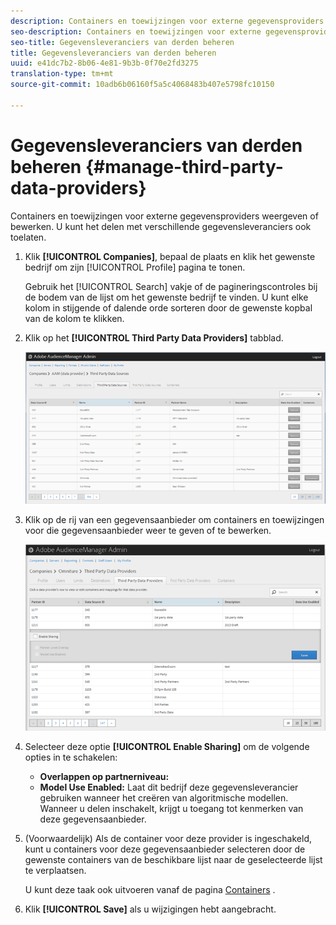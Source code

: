 ```yaml
---
description: Containers en toewijzingen voor externe gegevensproviders weergeven of bewerken. U kunt het delen met verschillende gegevensleveranciers ook toelaten.
seo-description: Containers en toewijzingen voor externe gegevensproviders weergeven of bewerken. U kunt het delen met verschillende gegevensleveranciers ook toelaten.
seo-title: Gegevensleveranciers van derden beheren
title: Gegevensleveranciers van derden beheren
uuid: e41dc7b2-8b06-4e81-9b3b-0f70e2fd3275
translation-type: tm+mt
source-git-commit: 10adb6b06160f5a5c4068483b407e5798fc10150

---
```



# Gegevensleveranciers van derden beheren {#manage-third-party-data-providers}

Containers en toewijzingen voor externe gegevensproviders weergeven of bewerken. U kunt het delen met verschillende gegevensleveranciers ook toelaten.

1. Klik **[!UICONTROL Companies]**, bepaal de plaats en klik het gewenste bedrijf om zijn [!UICONTROL Profile] pagina te tonen.

   Gebruik het [!UICONTROL Search] vakje of de pagineringscontroles bij de bodem van de lijst om het gewenste bedrijf te vinden. U kunt elke kolom in stijgende of dalende orde sorteren door de gewenste kopbal van de kolom te klikken.
1. Klik op het **[!UICONTROL Third Party Data Providers]** tabblad.

   ![](assets/third_party_providers.png)

1. Klik op de rij van een gegevensaanbieder om containers en toewijzingen voor die gegevensaanbieder weer te geven of te bewerken.

   ![Stap resultaat](assets/third_party_providers_edit.png)

1. Selecteer deze optie **[!UICONTROL Enable Sharing]** om de volgende opties in te schakelen:

   * **Overlappen op partnerniveau:**
   * **Model Use Enabled:** Laat dit bedrijf deze gegevensleverancier gebruiken wanneer het creëren van algoritmische modellen.
   Wanneer u delen inschakelt, krijgt u toegang tot kenmerken van deze gegevensaanbieder.

1. (Voorwaardelijk) Als de container voor deze provider is ingeschakeld, kunt u containers voor deze gegevensaanbieder selecteren door de gewenste containers van de beschikbare lijst naar de geselecteerde lijst te verplaatsen.

   U kunt deze taak ook uitvoeren vanaf de pagina [Containers](../companies/admin-manage-containers.md#task_61DB5CEECC5049DD8D059C642AC3F967) .
1. Klik **[!UICONTROL Save]** als u wijzigingen hebt aangebracht.